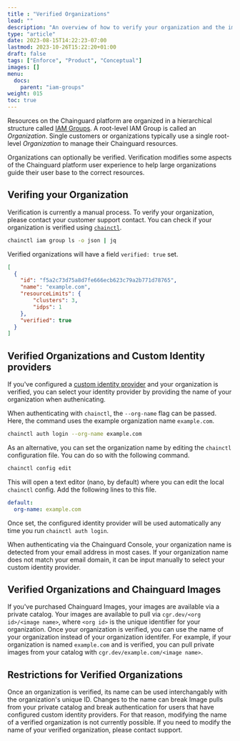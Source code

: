 ```yaml
---
title : "Verified Organizations"
lead: ""
description: "An overview of how to verify your organization and the implications"
type: "article"
date: 2023-08-15T14:22:23-07:00
lastmod: 2023-10-26T15:22:20+01:00
draft: false
tags: ["Enforce", "Product", "Conceptual"]
images: []
menu:
  docs:
    parent: "iam-groups"
weight: 015
toc: true
---
```


Resources on the Chainguard platform are organized in a hierarchical structure called [IAM Groups](/chainguard/chainguard-enforce/iam-groups/how-to-manage-iam-groups-in-chainguard-enforce/). A root-level IAM Group is called an _Organization_. Single customers or organizations typically use a single root-level _Organization_ to manage their
Chainguard resources.

Organizations can optionally be verified. Verification modifies some aspects of the Chainguard platform user experience to help large organizations guide their user base to the correct resources.

## Verifing your Organization

Verification is currently a manual process. To verify your organization, please contact your customer support contact. You can check if your organization is verified using [`chainctl`](/chainguard/chainguard-enforce/how-to-install-chainctl/).

```sh
chainctl iam group ls -o json | jq
```

Verified organizations will have a field `verified: true` set.

```json
[
  {
    "id": "f5a2c73d75a8d7fe666ecb623c79a2b771d78765",
    "name": "example.com",
    "resourceLimits": {
        "clusters": 3,
        "idps": 1
    },
    "verified": true
  }
]
```

## Verified Organizations and Custom Identity providers

If you've configured a [custom identity provider](/chainguard/chainguard-enforce/authentication/custom-idps/) and your organization is verified, you can select your identity provider by providing the name of your organization when authenicating.

When authenticating with `chainctl`, the `--org-name` flag can be passed. Here, the command uses the example organization name `example.com`.

```sh
chainctl auth login --org-name example.com
```

As an alternative, you can set the organization name by editing the `chainctl` configuration file. You can do so with the following command.

```sh
chainctl config edit
```

This will open a text editor (nano, by default) where you can edit the local `chainctl` config. Add the following lines to this file.

```yaml
default:
  org-name: example.com
```

Once set, the configured identity provider will be used automatically any time you run `chainctl auth login`.

When authenticating via the Chainguard Console, your organization name is detected from your email address in most cases. If your organization name does not match your email domain, it can be input manually to select your custom identity provider.

## Verified Organizations and Chainguard Images

If you've purchased Chainguard Images, your images are available via a private catalog. Your images are available to pull via `cgr.dev/<org id>/<image name>`, where `<org id>` is the unique identifier for your organization. Once your organization is verified, you can use the name of your organization instead of your organization identifer. For example, if your organization is named `example.com` and is verified, you can pull private images from your catalog with `cgr.dev/example.com/<image name>`.

## Restrictions for Verified Organizations

Once an organization is verified, its name can be used interchangably with the organization's unique ID. Changes to the name can break Image pulls from your private catalog and break authentication for users that have configured custom identity providers. For that reason, modifying the name of a verified organization is not currently possible. If you need to modify the name of your verified organization, please contact support.
